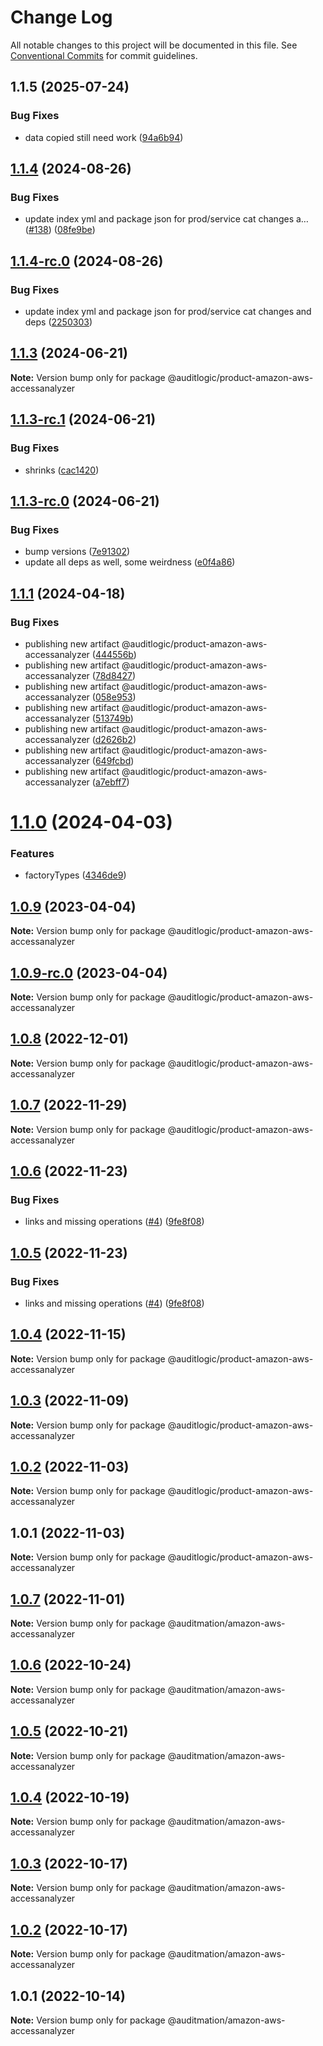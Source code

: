 # Change Log

All notable changes to this project will be documented in this file.
See [Conventional Commits](https://conventionalcommits.org) for commit guidelines.

## 1.1.5 (2025-07-24)


### Bug Fixes

* data copied still need work ([94a6b94](https://github.com/zerobias-org/product/commit/94a6b942fb0516367548599d739529536132755a))





## [1.1.4](https://github.com/auditlogic/product/compare/@auditlogic/product-amazon-aws-accessanalyzer@1.1.3...@auditlogic/product-amazon-aws-accessanalyzer@1.1.4) (2024-08-26)


### Bug Fixes

* update index yml and package json for prod/service cat changes a… ([#138](https://github.com/auditlogic/product/issues/138)) ([08fe9be](https://github.com/auditlogic/product/commit/08fe9beb1c8457462a19bc69caa02e6212d97e1a))





## [1.1.4-rc.0](https://github.com/auditlogic/product/compare/@auditlogic/product-amazon-aws-accessanalyzer@1.1.3...@auditlogic/product-amazon-aws-accessanalyzer@1.1.4-rc.0) (2024-08-26)


### Bug Fixes

* update index yml and package json for prod/service cat changes and deps ([2250303](https://github.com/auditlogic/product/commit/225030363a363608240135b7ebed386b28f01e4b))





## [1.1.3](https://github.com/auditlogic/product/compare/@auditlogic/product-amazon-aws-accessanalyzer@1.1.3-rc.1...@auditlogic/product-amazon-aws-accessanalyzer@1.1.3) (2024-06-21)

**Note:** Version bump only for package @auditlogic/product-amazon-aws-accessanalyzer





## [1.1.3-rc.1](https://github.com/auditlogic/product/compare/@auditlogic/product-amazon-aws-accessanalyzer@1.1.3-rc.0...@auditlogic/product-amazon-aws-accessanalyzer@1.1.3-rc.1) (2024-06-21)


### Bug Fixes

* shrinks ([cac1420](https://github.com/auditlogic/product/commit/cac14200fefcd8183ab69fe89a47bd3f70f563e9))





## [1.1.3-rc.0](https://github.com/auditlogic/product/compare/@auditlogic/product-amazon-aws-accessanalyzer@1.1.1...@auditlogic/product-amazon-aws-accessanalyzer@1.1.3-rc.0) (2024-06-21)


### Bug Fixes

* bump versions ([7e91302](https://github.com/auditlogic/product/commit/7e913023b8b312150ed7762c32fbbe616be71de5))
* update all deps as well, some weirdness ([e0f4a86](https://github.com/auditlogic/product/commit/e0f4a864714e2d3de6bbf3da014d5312fe53be2f))





## [1.1.1](https://github.com/auditlogic/product/compare/@auditlogic/product-amazon-aws-accessanalyzer@1.1.0...@auditlogic/product-amazon-aws-accessanalyzer@1.1.1) (2024-04-18)


### Bug Fixes

* publishing new artifact @auditlogic/product-amazon-aws-accessanalyzer ([444556b](https://github.com/auditlogic/product/commit/444556bdf5eccd29af4edc47f7e46ce8daf3eafd))
* publishing new artifact @auditlogic/product-amazon-aws-accessanalyzer ([78d8427](https://github.com/auditlogic/product/commit/78d84279a1f8ae58da2e71c1a0ef4e330444a250))
* publishing new artifact @auditlogic/product-amazon-aws-accessanalyzer ([058e953](https://github.com/auditlogic/product/commit/058e9536c7b61634afe17a6c8667a8e72ba38610))
* publishing new artifact @auditlogic/product-amazon-aws-accessanalyzer ([513749b](https://github.com/auditlogic/product/commit/513749b6ad6d52ff26ae3c4f2437d926f11369ad))
* publishing new artifact @auditlogic/product-amazon-aws-accessanalyzer ([d2626b2](https://github.com/auditlogic/product/commit/d2626b29166bbde418be227bd975af0c4b33d417))
* publishing new artifact @auditlogic/product-amazon-aws-accessanalyzer ([649fcbd](https://github.com/auditlogic/product/commit/649fcbd41ebf1093c01f536c8a95482a361f4d19))
* publishing new artifact @auditlogic/product-amazon-aws-accessanalyzer ([a7ebff7](https://github.com/auditlogic/product/commit/a7ebff73768a93cac54f455d0dc641b46abace88))





# [1.1.0](https://github.com/auditlogic/product/compare/@auditlogic/product-amazon-aws-accessanalyzer@1.0.9...@auditlogic/product-amazon-aws-accessanalyzer@1.1.0) (2024-04-03)


### Features

* factoryTypes ([4346de9](https://github.com/auditlogic/product/commit/4346de92693aee892fccf725338ffc7b80ab182b))





## [1.0.9](https://github.com/auditlogic/product/compare/@auditlogic/product-amazon-aws-accessanalyzer@1.0.8...@auditlogic/product-amazon-aws-accessanalyzer@1.0.9) (2023-04-04)

**Note:** Version bump only for package @auditlogic/product-amazon-aws-accessanalyzer





## [1.0.9-rc.0](https://github.com/auditlogic/product/compare/@auditlogic/product-amazon-aws-accessanalyzer@1.0.8...@auditlogic/product-amazon-aws-accessanalyzer@1.0.9-rc.0) (2023-04-04)

**Note:** Version bump only for package @auditlogic/product-amazon-aws-accessanalyzer





## [1.0.8](https://github.com/auditlogic/product/compare/@auditlogic/product-amazon-aws-accessanalyzer@1.0.7...@auditlogic/product-amazon-aws-accessanalyzer@1.0.8) (2022-12-01)

**Note:** Version bump only for package @auditlogic/product-amazon-aws-accessanalyzer





## [1.0.7](https://github.com/auditlogic/product/compare/@auditlogic/product-amazon-aws-accessanalyzer@1.0.6...@auditlogic/product-amazon-aws-accessanalyzer@1.0.7) (2022-11-29)

**Note:** Version bump only for package @auditlogic/product-amazon-aws-accessanalyzer





## [1.0.6](https://github.com/auditlogic/product/compare/@auditlogic/product-amazon-aws-accessanalyzer@1.0.4...@auditlogic/product-amazon-aws-accessanalyzer@1.0.6) (2022-11-23)


### Bug Fixes

* links and missing operations ([#4](https://github.com/auditlogic/product/issues/4)) ([9fe8f08](https://github.com/auditlogic/product/commit/9fe8f08fe7c57fdb79f991ac35bd6ac2e7dcad38))





## [1.0.5](https://github.com/auditlogic/product/compare/@auditlogic/product-amazon-aws-accessanalyzer@1.0.4...@auditlogic/product-amazon-aws-accessanalyzer@1.0.5) (2022-11-23)


### Bug Fixes

* links and missing operations ([#4](https://github.com/auditlogic/product/issues/4)) ([9fe8f08](https://github.com/auditlogic/product/commit/9fe8f08fe7c57fdb79f991ac35bd6ac2e7dcad38))





## [1.0.4](https://github.com/auditlogic/product/compare/@auditlogic/product-amazon-aws-accessanalyzer@1.0.3...@auditlogic/product-amazon-aws-accessanalyzer@1.0.4) (2022-11-15)

**Note:** Version bump only for package @auditlogic/product-amazon-aws-accessanalyzer





## [1.0.3](https://github.com/auditlogic/product/compare/@auditlogic/product-amazon-aws-accessanalyzer@1.0.2...@auditlogic/product-amazon-aws-accessanalyzer@1.0.3) (2022-11-09)

**Note:** Version bump only for package @auditlogic/product-amazon-aws-accessanalyzer





## [1.0.2](https://github.com/auditlogic/product/compare/@auditlogic/product-amazon-aws-accessanalyzer@1.0.1...@auditlogic/product-amazon-aws-accessanalyzer@1.0.2) (2022-11-03)

**Note:** Version bump only for package @auditlogic/product-amazon-aws-accessanalyzer





## 1.0.1 (2022-11-03)

**Note:** Version bump only for package @auditlogic/product-amazon-aws-accessanalyzer





## [1.0.7](https://github.com/auditmation/store-content/compare/@auditmation/amazon-aws-accessanalyzer@1.0.6...@auditmation/amazon-aws-accessanalyzer@1.0.7) (2022-11-01)

**Note:** Version bump only for package @auditmation/amazon-aws-accessanalyzer





## [1.0.6](https://github.com/auditmation/store-content/compare/@auditmation/amazon-aws-accessanalyzer@1.0.5...@auditmation/amazon-aws-accessanalyzer@1.0.6) (2022-10-24)

**Note:** Version bump only for package @auditmation/amazon-aws-accessanalyzer





## [1.0.5](https://github.com/auditmation/store-content/compare/@auditmation/amazon-aws-accessanalyzer@1.0.4...@auditmation/amazon-aws-accessanalyzer@1.0.5) (2022-10-21)

**Note:** Version bump only for package @auditmation/amazon-aws-accessanalyzer





## [1.0.4](https://github.com/auditmation/store-content/compare/@auditmation/amazon-aws-accessanalyzer@1.0.3...@auditmation/amazon-aws-accessanalyzer@1.0.4) (2022-10-19)

**Note:** Version bump only for package @auditmation/amazon-aws-accessanalyzer





## [1.0.3](https://github.com/auditmation/store-content/compare/@auditmation/amazon-aws-accessanalyzer@1.0.2...@auditmation/amazon-aws-accessanalyzer@1.0.3) (2022-10-17)

**Note:** Version bump only for package @auditmation/amazon-aws-accessanalyzer





## [1.0.2](https://github.com/auditmation/store-content/compare/@auditmation/amazon-aws-accessanalyzer@1.0.1...@auditmation/amazon-aws-accessanalyzer@1.0.2) (2022-10-17)

**Note:** Version bump only for package @auditmation/amazon-aws-accessanalyzer





## 1.0.1 (2022-10-14)

**Note:** Version bump only for package @auditmation/amazon-aws-accessanalyzer
